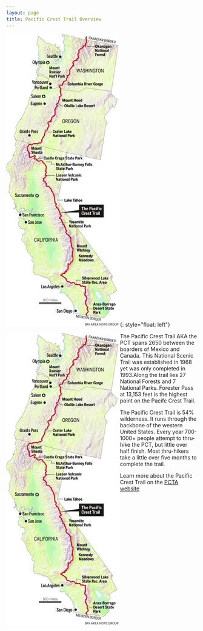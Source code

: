 ```yaml
---
layout: page
title: Pacific Crest Trail Overview
---
```

![Selfie On Trail](/assets/img/PCTMapTall.jpg){: style="float: left"}

<img src="/assets/img/PCTMapTall.jpg" align="left" /><p>The Pacific Crest Trail AKA the PCT spans 2650 between the boarders of Mexico and Canada. This National Scenic Trail was established in 1968 yet was only completed in 1993.Along the trail lies 27 National Forests and 7 National Parks. Forester Pass at 13,153 feet is the highest point on the Pacifc Crest Trail.

The Pacific Crest Trail is 54% wilderness. It runs through the backbone of the western United States. Every year 700-1000+ people attempt to thru-hike the PCT, but little over half finish.  Most thru-hikers take a little over five months to complete the trail. 

Learn more about the Pacific Crest Trail on the [PCTA website](https://www.pcta.org/)</p>
